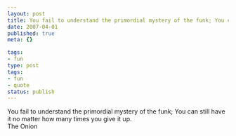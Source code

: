 ```yaml
---
layout: post
title: You fail to understand the primordial mystery of the funk; You can still have it no matter how many times you give it up.
date: 2007-04-01
published: true
meta: {}

tags:
- fun
type: post
tags:
- fun
- quote
status: publish
---
```

You fail to understand the primordial mystery of the funk; You can still have it no matter how many times you give it up.<br />The Onion
